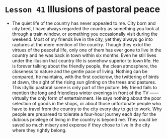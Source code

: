 # `Lesson 41` Illusions of pastoral peace

* The quiet life of the country has never appealed to me. City born and city bred, I have always regarded the country as something you look at through a train window, or something you occasionally visit during the weekend. Most of my friends live in the city, yet they always go into raptures at the mere mention of the country. Though they extol the virtues of the peaceful life, only one of them has ever gone to live in the country and he was back in town within six months. Even he still lives under the illusion that country life is somehow superior to town life. He is forever talking about the friendly people, the clean atmosphere, the closeness to nature and the gentle pace of living. Nothing can be compared, he maintains, with the first cockcrow, the twittering of birds at dawn, the sight of the rising sun glinting on the trees and pastures. This idyllic pastoral scene is only part of the picture. My friend fails to mention the long and friendless winter evenings in front of the TV —— virtually the only form of entertainment. He says nothing about the poor selection of goods in the shops, or about those unfortunate people who have to travel from the country to the city every day to get to work. Why people are prepareed to tolerate a four-hour journey each day for the dubious privilege of living in the country is beyond me. They could be saved so much misery and expense if they chose to live in the city where they rightly belong.
